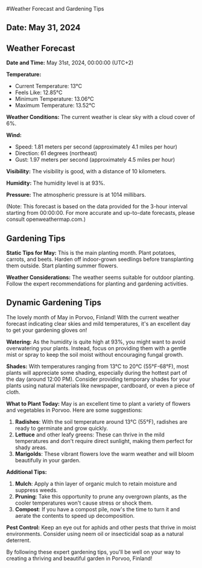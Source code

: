 #Weather Forecast and Gardening Tips
## Date: May 31, 2024

## Weather Forecast
**Date and Time:** May 31st, 2024, 00:00:00 (UTC+2)

**Temperature:**

* Current Temperature: 13°C
* Feels Like: 12.85°C
* Minimum Temperature: 13.06°C
* Maximum Temperature: 13.52°C

**Weather Conditions:** The current weather is clear sky with a cloud cover of 6%.

**Wind:**

* Speed: 1.81 meters per second (approximately 4.1 miles per hour)
* Direction: 61 degrees (northeast)
* Gust: 1.97 meters per second (approximately 4.5 miles per hour)

**Visibility:** The visibility is good, with a distance of 10 kilometers.

**Humidity:** The humidity level is at 93%.

**Pressure:** The atmospheric pressure is at 1014 millibars.

(Note: This forecast is based on the data provided for the 3-hour interval starting from 00:00:00. For more accurate and up-to-date forecasts, please consult openweathermap.com.)
## Gardening Tips
**Static Tips for May:**
This is the main planting month. Plant potatoes, carrots, and beets. Harden off indoor-grown seedlings before transplanting them outside. Start planting summer flowers.

**Weather Considerations:**
The weather seems suitable for outdoor planting. Follow the expert recommendations for planting and gardening activities.
## Dynamic Gardening Tips
The lovely month of May in Porvoo, Finland! With the current weather forecast indicating clear skies and mild temperatures, it's an excellent day to get your gardening gloves on!

**Watering:**
As the humidity is quite high at 93%, you might want to avoid overwatering your plants. Instead, focus on providing them with a gentle mist or spray to keep the soil moist without encouraging fungal growth.

**Shades:**
With temperatures ranging from 13°C to 20°C (55°F-68°F), most plants will appreciate some shading, especially during the hottest part of the day (around 12:00 PM). Consider providing temporary shades for your plants using natural materials like newspaper, cardboard, or even a piece of cloth.

**What to Plant Today:**
May is an excellent time to plant a variety of flowers and vegetables in Porvoo. Here are some suggestions:

1. **Radishes**: With the soil temperature around 13°C (55°F), radishes are ready to germinate and grow quickly.
2. **Lettuce** and other leafy greens: These can thrive in the mild temperatures and don't require direct sunlight, making them perfect for shady areas.
3. **Marigolds**: These vibrant flowers love the warm weather and will bloom beautifully in your garden.

**Additional Tips:**

1. **Mulch**: Apply a thin layer of organic mulch to retain moisture and suppress weeds.
2. **Pruning**: Take this opportunity to prune any overgrown plants, as the cooler temperatures won't cause stress or shock them.
3. **Compost**: If you have a compost pile, now's the time to turn it and aerate the contents to speed up decomposition.

**Pest Control:**
Keep an eye out for aphids and other pests that thrive in moist environments. Consider using neem oil or insecticidal soap as a natural deterrent.

By following these expert gardening tips, you'll be well on your way to creating a thriving and beautiful garden in Porvoo, Finland!